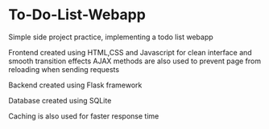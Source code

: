 # To-Do-List-Webapp
Simple side project practice, implementing a todo list webapp

Frontend created using HTML,CSS and Javascript for clean interface and smooth transition effects
AJAX methods are also used to prevent page from reloading when sending requests

Backend created using Flask framework

Database created using SQLite

Caching is also used for faster response time
